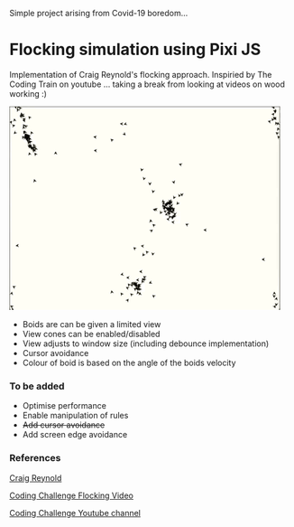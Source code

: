 Simple project arising from Covid-19 boredom...

# Flocking simulation using Pixi JS

Implementation of Craig Reynold's flocking approach. Inspiried by The Coding Train on youtube ... taking a break from looking at videos on wood working :)

![Screen Grab](/resources/screengrab.gif)

* Boids are can be given a limited view
* View cones can be enabled/disabled
* View adjusts to window size (including debounce implementation)
* Cursor avoidance
* Colour of boid is based on the angle of the boids velocity

### To be added

* Optimise performance
* Enable manipulation of rules
* ~~Add cursor avoidance~~
* Add screen edge avoidance



### References
[Craig Reynold](https://www.red3d.com/cwr/boids/)

[Coding Challenge Flocking Video](https://thecodingtrain.com/CodingChallenges/124-flocking-boids.html)

[Coding Challenge Youtube channel](https://www.youtube.com/user/shiffman)
